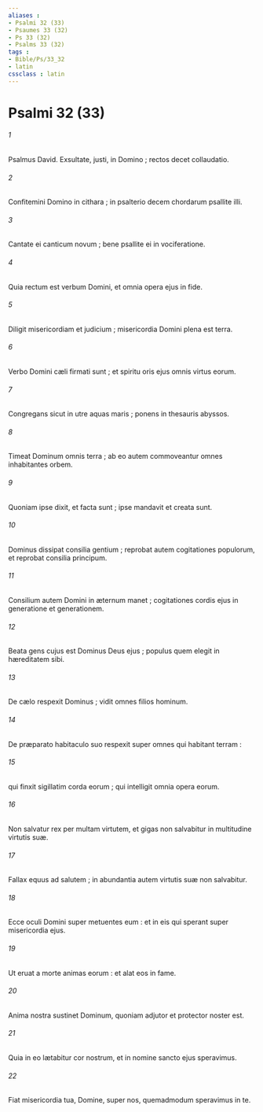 ```yaml
---
aliases : 
- Psalmi 32 (33)
- Psaumes 33 (32)
- Ps 33 (32)
- Psalms 33 (32)
tags : 
- Bible/Ps/33_32
- latin
cssclass : latin
---
```


# Psalmi 32 (33)

###### 1
Psalmus David. Exsultate, justi, in Domino ; rectos decet collaudatio.
###### 2
Confitemini Domino in cithara ; in psalterio decem chordarum psallite illi.
###### 3
Cantate ei canticum novum ; bene psallite ei in vociferatione.
###### 4
Quia rectum est verbum Domini, et omnia opera ejus in fide.
###### 5
Diligit misericordiam et judicium ; misericordia Domini plena est terra.
###### 6
Verbo Domini cæli firmati sunt ; et spiritu oris ejus omnis virtus eorum.
###### 7
Congregans sicut in utre aquas maris ; ponens in thesauris abyssos.
###### 8
Timeat Dominum omnis terra ; ab eo autem commoveantur omnes inhabitantes orbem.
###### 9
Quoniam ipse dixit, et facta sunt ; ipse mandavit et creata sunt.
###### 10
Dominus dissipat consilia gentium ; reprobat autem cogitationes populorum, et reprobat consilia principum.
###### 11
Consilium autem Domini in æternum manet ; cogitationes cordis ejus in generatione et generationem.
###### 12
Beata gens cujus est Dominus Deus ejus ; populus quem elegit in hæreditatem sibi.
###### 13
De cælo respexit Dominus ; vidit omnes filios hominum.
###### 14
De præparato habitaculo suo respexit super omnes qui habitant terram :
###### 15
qui finxit sigillatim corda eorum ; qui intelligit omnia opera eorum.
###### 16
Non salvatur rex per multam virtutem, et gigas non salvabitur in multitudine virtutis suæ.
###### 17
Fallax equus ad salutem ; in abundantia autem virtutis suæ non salvabitur.
###### 18
Ecce oculi Domini super metuentes eum : et in eis qui sperant super misericordia ejus.
###### 19
Ut eruat a morte animas eorum : et alat eos in fame.
###### 20
Anima nostra sustinet Dominum, quoniam adjutor et protector noster est.
###### 21
Quia in eo lætabitur cor nostrum, et in nomine sancto ejus speravimus.
###### 22
Fiat misericordia tua, Domine, super nos, quemadmodum speravimus in te.
